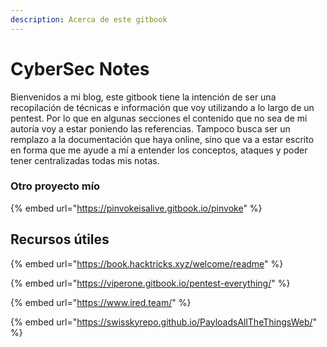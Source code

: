 ```yaml
---
description: Acerca de este gitbook
---
```


# CyberSec Notes

Bienvenidos a mi blog, este gitbook tiene la intención de ser una recopilación de técnicas e información que voy utilizando a lo largo de un pentest. Por lo que en algunas secciones el contenido que no sea de mi autoría voy a estar poniendo las referencias. Tampoco busca ser un remplazo a la documentación que haya online, sino que va a estar escrito en forma que me ayude a mí a entender los conceptos, ataques y poder tener centralizadas todas mis notas.&#x20;



### Otro proyecto mío

{% embed url="https://pinvokeisalive.gitbook.io/pinvoke" %}



## Recursos útiles&#x20;

{% embed url="https://book.hacktricks.xyz/welcome/readme" %}

{% embed url="https://viperone.gitbook.io/pentest-everything/" %}

{% embed url="https://www.ired.team/" %}

{% embed url="https://swisskyrepo.github.io/PayloadsAllTheThingsWeb/" %}

